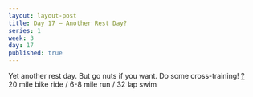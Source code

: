 ```yaml
---
layout: layout-post
title: Day 17 — Another Rest Day?
series: 1
week: 3
day: 17
published: true
---
```


<div class="ex_list">

  <div class="ex">
    <div class="name">
      Yet another rest day. But go nuts if you want. Do some cross-training!
      <a href="https://www.youtube.com/watch?v=jeH8BVVELis" target="_blank">?</a>
      <div class="note">20 mile bike ride / 6-8 mile run / 32 lap swim</div>
    </div>

</div>



